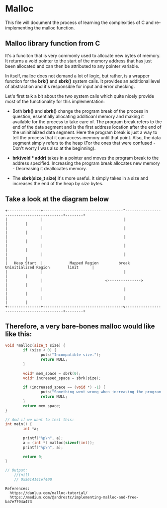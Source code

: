 # Malloc
This file will document the process of learning the complexities of C and re-implementing the malloc function.
## Malloc library function from C
It's a funciton that is very commonly used to allocate new bytes of memory. It returns a void pointer to the start of the memory address that has just been allocated and can then be attributed to any pointer variable.

In itself, malloc does not demand a lot of logic, but rather, is a wrapper function for the __brk()__ and __sbrk()__ system calls. It provides an additional level of abstraction and it's responsible for input and error checking.

Let's first talk a bit about the two system calls which quite nicely provide most of the functionality for this implementation:
  * Both __brk()__ and __sbrk()__ change the program break of the process in question, essentially allocating additioanl memory and making it available for the process to take care of. The program break refers to the end of the data segment and is the first address location after the end of the uninitialized data segment. Here the program break is just a way to tell the process that it can access memory until that point. Also, the data segment simply refers to the heap (For the ones that were confused - Don't worry I was also at the beginning).
  
  * __brk(void * addr)__ takes in a pointer and moves the program break to the address specified. Increasing the  program break allocates new memory - Decreasing it deallocates memory. 

  * The __sbrk(size_t size)__ it's more useful. It simply takes in a size and increases the end of the heap by _size_ bytes.
  
## Take a look at the diagram below
```
+---------------+------------------------------------^------------------------------------------+--------+
|               |                                    |                                          |        |
|               |                                    |                                          |        |
|               |                                    |                                          |        |
|               |                                    |                                          |        |
|               |                                    |                                          |        |
|   Heap Start  |            Mapped Region         break          Uninitialized Region        limit      |
|               |                                    |                                          |        |
|               |                            <--------------->                                  |        |
|               |                                    |                                          |        |
|               |                                    |                                          |        |
+---------------+------------------------------------v------------------------------------------+--------+
```

## Therefore, a very bare-bones malloc would like like this:

```C
void *malloc(size_t size) {
        if (size < 0) {
                puts("Incompatible size.");
                return NULL;
        }
        
        void* mem_space = sbrk(0);
        void* increased_space = sbrk(size);
        
        if (increased_space == (void *) -1) {
                puts("Something went wrong when increasing the program break.");
                return NULL;
        }
        return mem_space;
}
```
```C
// And if we want to test this:
int main() {
        int *a;
        
        printf("%p\n", a);
        a = (int *) malloc(sizeof(int));
        printf("%p\n", a);
        
        return 0;
}

// Output:
    //(nil)
    // 0x5614141ef400
```
```
References:
  https://danluu.com/malloc-tutorial/
  https://medium.com/@andrestc/implementing-malloc-and-free-ba7e7704a473
```
